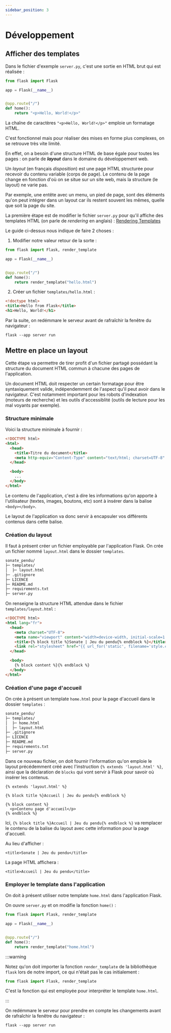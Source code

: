 ```yaml
---
sidebar_position: 3
---
```


# Développement

## Afficher des templates

Dans le fichier d'exemple `server.py`, c'est une sortie en HTML brut qui est réalisée :

```python
from flask import Flask

app = Flask(__name__)


@app.route("/")
def home():
    return "<p>Hello, World!</p>"
```

La chaîne de caractères `"<p>Hello, World!</p>"` emploie un formatage HTML.

C'est fonctionnel mais pour réaliser des mises en forme plus complexes, on se retrouve très vite limité.

En effet, on a besoin d'une structure HTML de base égale pour toutes les pages : on parle de ***layout*** dans le domaine du développement web.

Un *layout* (en français *disposition*) est une page HTML structurée pour recevoir du contenu variable (corps de page). Le contenu de la page change en fonction d'où on se situe sur un site web, mais la structure (le layout) ne varie pas.

Par exemple, une entête avec un menu, un pied de page, sont des éléments qu'on peut intégrer dans un layout car ils restent souvent les mêmes, quelle que soit la page du site.

La première étape est de modifier le fichier `server.py` pour qu'il affiche des templates HTML (on parle de *rendering* en anglais) : [Rendering Templates](https://flask.palletsprojects.com/en/3.0.x/quickstart/#rendering-templates)

Le guide ci-dessus nous indique de faire 2 choses :

1. Modifier notre valeur retour de la sorte : 

```python
from flask import Flask, render_template

app = Flask(__name__)


@app.route("/")
def home():
    return render_template("hello.html")
```

2. Créer un fichier `templates/hello.html` :

```html
<!doctype html>
<title>Hello from Flask</title>
<h1>Hello, World!</h1>
```

Par la suite, on redémmare le serveur avant de rafraîchir la fenêtre du navigateur : 

```shell
flask --app server run
```

## Mettre en place un layout

Cette étape va permettre de tirer profit d'un fichier partagé possédant la structure du document HTML commun à chacune des pages de l'application.

Un document HTML doit respecter un certain formatage pour être syntaxiquement valide, indépendemment de l'aspect qu'il peut avoir dans le navigateur. C'est notamment important pour les robots d'indexation (moteurs de recherche) et les outils d'accessiblité (outils de lecture pour les mal voyants par exemple).


### Structure minimale

Voici la structure minimale à fournir :

```html
<!DOCTYPE html>
<html>
  <head>
    <title>Titre du document</title>
    <meta http-equiv="Content-Type" content="text/html; charset=UTF-8" />
  </head>

  <body>
    ...
  </body>
</html>
```

Le contenu de l'application, c'est à dire les informations qu'on apporte à l'utilisateur (textes, images, boutons, etc) sont à insérer dans la balise `<body></body>`.

Le layout de l'application va donc servir à encapsuler vos différents contenus dans cette balise.

### Création du layout

Il faut à présent créer un fichier employable par l'application Flask. On crée un fichier nommé `layout.html` dans le dossier `templates`.

```txt title="Aperçu de la structure du dossier du projet :"
sonate_pendu/
├─ templates/
│  ├─ layout.html
├─ .gitignore
├─ LICENCE
├─ README.md
├─ requirements.txt
├─ server.py
```

On renseigne la structure HTML attendue dans le fichier `templates/layout.html` :

```html
<!DOCTYPE html>
<html lang="fr">
  <head>
    <meta charset="UTF-8">
    <meta name="viewport" content="width=device-width, initial-scale=1.0">
    <title>{% block title %}Sonate | Jeu du pendu{% endblock %}</title>
    <link rel="stylesheet" href="{{ url_for('static', filename='style.css') }}">
  </head>

  <body>
    {% block content %}{% endblock %}
  </body>
</html>
```

### Création d'une page d'accueil

On crée à présent un template `home.html` pour la page d'accueil dans le dossier `templates` :

```txt title="Aperçu de la structure du dossier du projet :"
sonate_pendu/
├─ templates/
│  ├─ home.html
│  ├─ layout.html
├─ .gitignore
├─ LICENCE
├─ README.md
├─ requirements.txt
├─ server.py
```

Dans ce nouveau fichier, on doit fournir l'information qu'on emploie le layout précédemment créé avec l'instruction `{% extends 'layout.html' %}`, ainsi que la déclaration de `blocks` qui vont servir à Flask pour savoir où insérer les contenus.

```jinja
{% extends 'layout.html' %}

{% block title %}Accueil | Jeu du pendu{% endblock %}

{% block content %}
  <p>Contenu page d'accueil</p>
{% endblock %}
```

Ici, `{% block title %}Accueil | Jeu du pendu{% endblock %}` va remplacer le contenu de la balise du layout avec cette information pour la page d'accueil.

Au lieu d'afficher : 

`<title>Sonate | Jeu du pendu</title>` 

La page HTML affichera :

`<title>Accueil | Jeu du pendu</title>`

### Employer le template dans l'application

On doit à présent utiliser notre template `home.html` dans l'application Flask.

On ouvre `server.py` et on modifie la fonction `home()` :

```python
from flask import Flask, render_template

app = Flask(__name__)


@app.route("/")
def home():
    return render_template("home.html")
```

:::warning

Notez qu'on doit importer la fonction `render_template` de la bibliothèque `flask` lors de notre import, ce qui n'était pas le cas initialement :

```python
from flask import Flask, render_template
```

C'est la fonction qui est employée pour interpréter le template `home.html`.

:::


On redémmare le serveur pour prendre en compte les changements avant de rafraîchir la fenêtre du navigateur : 

```shell
flask --app server run
```

